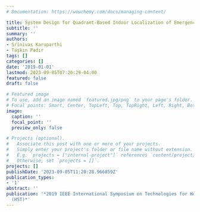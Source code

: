 ```yaml
---
# Documentation: https://wowchemy.com/docs/managing-content/

title: System Design for Quadrant-Based Indoor Localization of Emergency Responders
subtitle: ''
summary: ''
authors:
- Srinivas Karuparthi
- Taşkın Padır
tags: []
categories: []
date: '2019-01-01'
lastmod: 2023-09-05T07:20:29-04:00
featured: false
draft: false

# Featured image
# To use, add an image named `featured.jpg/png` to your page's folder.
# Focal points: Smart, Center, TopLeft, Top, TopRight, Left, Right, BottomLeft, Bottom, BottomRight.
image:
  caption: ''
  focal_point: ''
  preview_only: false

# Projects (optional).
#   Associate this post with one or more of your projects.
#   Simply enter your project's folder or file name without extension.
#   E.g. `projects = ["internal-project"]` references `content/project/deep-learning/index.md`.
#   Otherwise, set `projects = []`.
projects: []
publishDate: '2023-09-05T11:20:28.966859Z'
publication_types:
- '1'
abstract: ''
publication: '*2019 IEEE International Symposium on Technologies for Homeland Security
  (HST)*'
---
```


